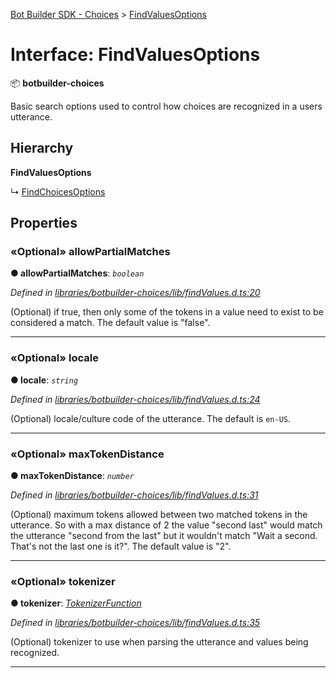 [Bot Builder SDK - Choices](../README.md) > [FindValuesOptions](../interfaces/botbuilder_choices.findvaluesoptions.md)



# Interface: FindValuesOptions


:package: **botbuilder-choices**

Basic search options used to control how choices are recognized in a users utterance.

## Hierarchy

**FindValuesOptions**

↳  [FindChoicesOptions](botbuilder_choices.findchoicesoptions.md)









## Properties
<a id="allowpartialmatches"></a>

### «Optional» allowPartialMatches

**●  allowPartialMatches**:  *`boolean`* 

*Defined in [libraries/botbuilder-choices/lib/findValues.d.ts:20](https://github.com/Microsoft/botbuilder-js/blob/fbf16f5/libraries/botbuilder-choices/lib/findValues.d.ts#L20)*



(Optional) if true, then only some of the tokens in a value need to exist to be considered a match. The default value is "false".




___

<a id="locale"></a>

### «Optional» locale

**●  locale**:  *`string`* 

*Defined in [libraries/botbuilder-choices/lib/findValues.d.ts:24](https://github.com/Microsoft/botbuilder-js/blob/fbf16f5/libraries/botbuilder-choices/lib/findValues.d.ts#L24)*



(Optional) locale/culture code of the utterance. The default is `en-US`.




___

<a id="maxtokendistance"></a>

### «Optional» maxTokenDistance

**●  maxTokenDistance**:  *`number`* 

*Defined in [libraries/botbuilder-choices/lib/findValues.d.ts:31](https://github.com/Microsoft/botbuilder-js/blob/fbf16f5/libraries/botbuilder-choices/lib/findValues.d.ts#L31)*



(Optional) maximum tokens allowed between two matched tokens in the utterance. So with a max distance of 2 the value "second last" would match the utterance "second from the last" but it wouldn't match "Wait a second. That's not the last one is it?". The default value is "2".




___

<a id="tokenizer"></a>

### «Optional» tokenizer

**●  tokenizer**:  *[TokenizerFunction](../#tokenizerfunction)* 

*Defined in [libraries/botbuilder-choices/lib/findValues.d.ts:35](https://github.com/Microsoft/botbuilder-js/blob/fbf16f5/libraries/botbuilder-choices/lib/findValues.d.ts#L35)*



(Optional) tokenizer to use when parsing the utterance and values being recognized.




___


